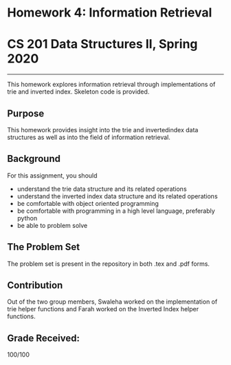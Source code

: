 # Homework 4: Information Retrieval
# CS 201 Data Structures II, Spring 2020

-------

This homework explores information retrieval through implementations of trie and inverted index. 
Skeleton code is provided.

## Purpose

This homework provides insight into the trie and invertedindex data structures as well as into the field of information retrieval.

## Background

For this assignment, you should
- understand the trie data structure and its related operations
- understand the inverted index data structure and its related operations
- be comfortable with object oriented programming
- be comfortable with programming in a high level language, preferably python
- be able to problem solve

## The Problem Set

The problem set is present in the repository in both .tex and .pdf forms.

## Contribution 

Out of the two group members, Swaleha worked on the implementation of trie helper functions and Farah worked on the Inverted Index helper functions.

## Grade Received:

100/100


